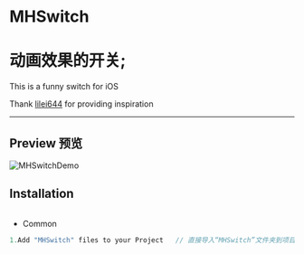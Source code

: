 # MHSwitch 
动画效果的开关;
==================

This is a funny switch for iOS<br>

Thank [lilei644](https://github.com/lilei644) for providing inspiration

----------


Preview  预览
-------------
![MHSwitchDemo](https://github.com/kiddhmh/MHSwitch/blob/master/PreView/MHSwitchDemo.gif)

## Installation &nbsp;
```Swift

```
* Common
``` Swift
1.Add "MHSwitch" files to your Project   // 直接导入“MHSwitch”文件夹到项目中
```
